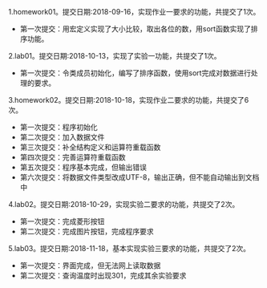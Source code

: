 ﻿1.homework01。提交日期:2018-09-16，实现作业一要求的功能，共提交了1次。
- 第一次提交：用宏定义实现了大小比较，取出各位的数，用sort函数实现了排序功能。

2.lab01。提交日期:2018-10-13，实现了实验一功能，共提交了1次。
- 第一次提交：令类成员初始化，编写了排序函数，使用sort完成对数据进行处理的要求。

3.homework02。提交日期:2018-10-18，实现作业二要求的功能，共提交了6次。
- 第一次提交：程序初始化
- 第二次提交：加入数据文件
- 第三次提交：补全结构定义和运算符重载函数
- 第四次提交：完善运算符重载函数
- 第五次提交：程序基本完成，但输出错误
- 第六次提交：将数据文件类型改成UTF-8，输出正确，但不能自动输出到文档中


4.lab02。提交日期:2018-10-29，实现实验二要求的功能，共提交了2次。

- 第一次提交：完成菱形按钮
- 第二次提交：完成图片按钮，完成程序要求

5.lab03。提交日期:2018-11-18，基本实现实验三要求的功能，共提交了2次。

- 第一次提交：界面完成，但无法网上读取数据
- 第二次提交：查询温度时出现301，完成其余实验要求